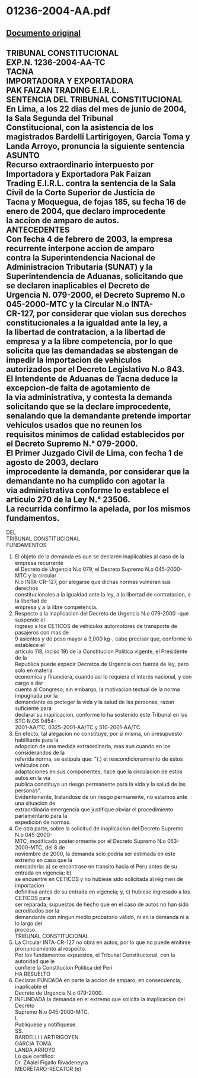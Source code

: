 
01236-2004-AA.pdf
=================
  
[Documento original](https://tc.gob.pe/jurisprudencia/2005/01236-2004-AA.pdf)  
---  
TRIBUNAL CONSTITUCIONAL  
EXP.N. 1236-2004-AA-TC  
TACNA  
IMPORTADORA Y EXPORTADORA  
PAK FAIZAN TRADING E.I.R.L.  
SENTENCIA DEL TRIBUNAL CONSTITUCIONAL  
En Lima, a los 22 dias del mes de junio de 2004, la Sala Segunda del Tribunal  
Constitucional, con la asistencia de los magistrados Bardelli Lartirigoyen, Garcia Toma y  
Landa Arroyo, pronuncia la siguiente sentencia  
ASUNTO  
Recurso extraordinario interpuesto por Importadora y Exportadora Pak Faizan  
Trading E.I.R.L. contra la sentencia de la Sala Civil de la Corte Superior de Justicia de  
Tacna y Moquegua, de fojas 185, su fecha 16 de enero de 2004, que declaro improcedente  
la accion de amparo de autos.  
ANTECEDENTES  
Con fecha 4 de febrero de 2003, la empresa recurrente interpone accion de amparo  
contra la Superintendencia Nacional de Administracion Tributaria (SUNAT) y la  
Superintendencia de Aduanas, solicitando que se declaren inaplicables el Decreto de  
Urgencia N. 079-2000, el Decreto Supremo N.o 045-2000-MTC y la Circular N.o INTA-  
CR-127, por considerar que violan sus derechos constitucionales a la igualdad ante la ley, a  
la libertad de contratacion, a la libertad de empresa y a la libre competencia, por lo que  
solicita que las demandadas se abstengan de impedir la importacion de vehiculos  
autorizados por el Decreto Legislativo N.o 843.  
El Intendente de Aduanas de Tacna deduce la excepcion-de falta de agotamiento de  
la via administrativa, y contesta la demanda solicitando que se la declare improcedente,  
senalando que la demandante pretende importar vehiculos usados que no reunen los  
requisitos minimos de calidad establecidos por el Decreto Supremo N.° 079-2000.  
El Primer Juzgado Civil de Lima, con fecha 1 de agosto de 2003, declaro  
improcedente la demanda, por considerar que la demandante no ha cumplido con agotar la  
via administrativa conforme lo establece el articulo 270 de la Ley N.° 23506.  
La recurrida confirmo la apelada, por los mismos fundamentos.  
-  
DEL  
TRIBUNAL CONSTITUCIONAL  
FUNDAMENTOS  
1. El objeto de la demanda es que se declaren inaplicables al caso de la empresa recurrente  
el Decreto de Urgencia N.o 079, el Decreto Supremo N.o 045-2000-MTC y la circular  
N.o INTA-CR-127, por alegarse que dichas normas vulneran sus derechos  
constitucionales a la igualdad ante la ley, a la libertad de contratacion, a la libertad de  
empresa y a la libre competencia.  
2. Respecto a la inaplicacion del Decreto de Urgencia N.o 079-2000 -que suspende el  
ingreso a los CETICOS de vehiculos automotores de transporte de pasajeros con mas de  
9 asientos y de peso mayor a 3,000 kg-, cabe precisar que, conforme lo establece el  
articulo 118, inciso 19) de la Constitucion Politica vigente, el Presidente de la  
Republica puede expedir Decretos de Urgencia con fuerza de ley, pero solo en materia  
economica y financiera, cuando asi lo requiera el interés nacional, y con cargo a dar  
cuenta al Congreso; sin embargo, la motivacion textual de la norma impugnada por la  
demandante es proteger la vida y la salud de las personas, razon suficiente para  
declarar su inaplicacion, conforme lo ha sostenido este Tribunal en las STC N.OS 0454-  
2001-AA/TC, 0325-2001-AA/TC y 510-2001-AA/TC.  
3. En efecto, tal alegacion no constituye, por si misma, un presupuesto habilitante para la  
adopcion de una medida extraordinaria, mas aun cuando en los considerandos de la  
referida norma, se estipula que: "(.) el reacondicionamiento de estos vehiculos con  
adaptaciones en sus componentes, hace que la circulacion de estos autos en la via  
publica constituya un riesgo permanente para la vida y la salud de las personas".  
Evidentemente, tratandose de un riesgo permanente, no estamos ante una situacion de  
extraordinaria emergencia que justifique obviar el procedimiento parlamentario para la  
expedicion de normas.  
4. De otra parte, sobre la solicitud de inaplicacion del Decreto Supremo N.o 045-2000-  
MTC, modificado posteriormente por el Decreto Supremo N.o 053-2000-MTC, del 8 de  
noviembre de 2000, la demanda solo podria ser estimada en este extremo en caso que la  
mercaderia: a) se encontrase en transito hacia el Peru antes de su entrada en vigencia; b)  
se encuentre en CETICOS y no hubiese sido solicitada al régimen de importacion  
definitiva antes de su entrada en vigencia; y, c) hubiese ingresado a los CETICOS para  
ser reparada; supuestos de hecho que en el caso de autos no han sido acreditados por la  
demandante con ningun medio probatorio vâlido, ni en la demanda ni a lo largo del  
proceso.  
TRIBUNAL CONSTITUCIONAL  
5. La Circular INTA-CR-127 no obra en autos, por lo que no puede emitirse  
pronunciamiento al respecto.  
Por los fundamentos expuestos, el Tribunal Constitucional, con la autoridad que le  
confiere la Constitucion Politica del Peri  
HA RESUELTO  
1. Declarar FUNDADA en parte la accion de amparo; en consecuencia, inaplicable el  
Decreto de Urgencia N.o 079-2000.  
2. INFUNDADA la demanda en el extremo que solicita la inaplicacion del Decreto  
Supremo N.o 045-2000-MTC.  
L  
Publiquese y notifiquese.  
SS.  
BARDELLI LARTIRIGOYEN  
GARCIA TOMA  
LANDA ARROYO  
Lo que certifico:  
Dr. ZAaiel Figallo Rivadeneyra  
MECRÉTARO-RECATOR (e)